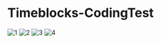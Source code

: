 # Timeblocks-CodingTest

![1](https://user-images.githubusercontent.com/60931745/135769310-d238f132-df31-46b4-8939-e889c8d40a87.gif)
![2](https://user-images.githubusercontent.com/60931745/135769314-2d8b79d1-f3a3-44bf-b035-07281f6ecd24.gif)
![3](https://user-images.githubusercontent.com/60931745/135769315-0658a461-98bc-4774-b3d3-5aec41ac3b1c.gif)
![4](https://user-images.githubusercontent.com/60931745/135769318-a6165928-8f91-4e82-850f-8e403aef7b07.gif)
